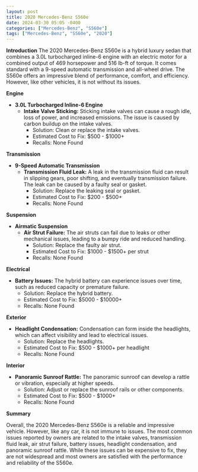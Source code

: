 ```yaml
---
layout: post
title: 2020 Mercedes-Benz S560e
date: 2024-03-30 05:05 -0400
categories: ["Mercedes-Benz", "S560e"]
tags: ["Mercedes-Benz", "S560e", "2020"]
---
```

**Introduction**
The 2020 Mercedes-Benz S560e is a hybrid luxury sedan that combines a 3.0L turbocharged inline-6 engine with an electric motor for a combined output of 469 horsepower and 516 lb-ft of torque. It comes standard with a 9-speed automatic transmission and all-wheel drive. The S560e offers an impressive blend of performance, comfort, and efficiency. However, like other vehicles, it is not without its issues.

**Engine**

* **3.0L Turbocharged Inline-6 Engine**
    * **Intake Valve Sticking:** Sticking intake valves can cause a rough idle, loss of power, and increased emissions. The issue is caused by carbon buildup on the intake valves.
      * Solution: Clean or replace the intake valves.
      * Estimated Cost to Fix: $500 - $1000+
      * Recalls: None Found

**Transmission**

* **9-Speed Automatic Transmission**
    * **Transmission Fluid Leak:** A leak in the transmission fluid can result in slipping gears, poor shifting, and eventually transmission failure. The leak can be caused by a faulty seal or gasket.
      * Solution: Replace the leaking seal or gasket.
      * Estimated Cost to Fix: $200 - $500+
      * Recalls: None Found

**Suspension**

* **Airmatic Suspension**
    * **Air Strut Failure:** The air struts can fail due to leaks or other mechanical issues, leading to a bumpy ride and reduced handling.
      * Solution: Replace the faulty air strut.
      * Estimated Cost to Fix: $1000 - $1500+ per strut
      * Recalls: None Found

**Electrical**

* **Battery Issues:** The hybrid battery can experience issues over time, such as reduced capacity or premature failure.
    * Solution: Replace the hybrid battery.
    * Estimated Cost to Fix: $5000 - $10000+
    * Recalls: None Found

**Exterior**

* **Headlight Condensation:** Condensation can form inside the headlights, which can affect visibility and lead to electrical issues.
    * Solution: Replace the headlights.
    * Estimated Cost to Fix: $500 - $1000+ per headlight
    * Recalls: None Found

**Interior**

* **Panoramic Sunroof Rattle:** The panoramic sunroof can develop a rattle or vibration, especially at higher speeds.
    * Solution: Adjust or replace the sunroof rails or other components.
    * Estimated Cost to Fix: $500 - $1000+
    * Recalls: None Found

**Summary**

Overall, the 2020 Mercedes-Benz S560e is a reliable and impressive vehicle. However, like any car, it is not immune to issues. The most common issues reported by owners are related to the intake valves, transmission fluid leak, air strut failure, battery issues, headlight condensation, and panoramic sunroof rattle. While these issues can be expensive to fix, they are not widespread and most owners are satisfied with the performance and reliability of the S560e.

